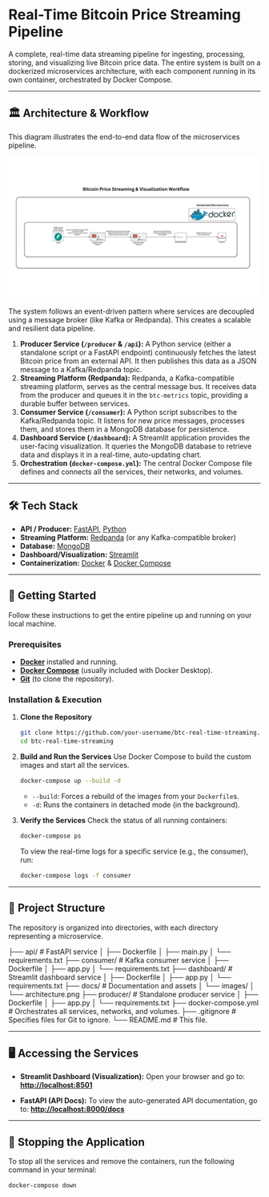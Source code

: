 # Real-Time Bitcoin Price Streaming Pipeline

A complete, real-time data streaming pipeline for ingesting, processing, storing, and visualizing live Bitcoin price data. The entire system is built on a dockerized microservices architecture, with each component running in its own container, orchestrated by Docker Compose.

---

## 🏛️ Architecture & Workflow

This diagram illustrates the end-to-end data flow of the microservices pipeline.

![Architecture Diagram](docs/images/architecture.png)

The system follows an event-driven pattern where services are decoupled using a message broker (like Kafka or Redpanda). This creates a scalable and resilient data pipeline.

1.  **Producer Service (`/producer` & `/api`):** A Python service (either a standalone script or a FastAPI endpoint) continuously fetches the latest Bitcoin price from an external API. It then publishes this data as a JSON message to a Kafka/Redpanda topic.
2.  **Streaming Platform (Redpanda):** Redpanda, a Kafka-compatible streaming platform, serves as the central message bus. It receives data from the producer and queues it in the `btc-metrics` topic, providing a durable buffer between services.
3.  **Consumer Service (`/consumer`):** A Python script subscribes to the Kafka/Redpanda topic. It listens for new price messages, processes them, and stores them in a MongoDB database for persistence.
4.  **Dashboard Service (`/dashboard`):** A Streamlit application provides the user-facing visualization. It queries the MongoDB database to retrieve data and displays it in a real-time, auto-updating chart.
5.  **Orchestration (`docker-compose.yml`):** The central Docker Compose file defines and connects all the services, their networks, and volumes.

---

## 🛠️ Tech Stack

*   **API / Producer:** [FastAPI](https://fastapi.tiangolo.com/), [Python](https://www.python.org/)
*   **Streaming Platform:** [Redpanda](https://redpanda.com/) (or any Kafka-compatible broker)
*   **Database:** [MongoDB](https://www.mongodb.com/)
*   **Dashboard/Visualization:** [Streamlit](https://streamlit.io/)
*   **Containerization:** [Docker](https://www.docker.com/) & [Docker Compose](https://docs.docker.com/compose/)

---

## 🚀 Getting Started

Follow these instructions to get the entire pipeline up and running on your local machine.

### Prerequisites

*   [**Docker**](https://www.docker.com/get-started) installed and running.
*   [**Docker Compose**](https://docs.docker.com/compose/install/) (usually included with Docker Desktop).
*   [**Git**](https://git-scm.com/) (to clone the repository).

### Installation & Execution

1.  **Clone the Repository**
    ```bash
    git clone https://github.com/your-username/btc-real-time-streaming.git
    cd btc-real-time-streaming
    ```

2.  **Build and Run the Services**
    Use Docker Compose to build the custom images and start all the services.
    ```bash
    docker-compose up --build -d
    ```
    *   `--build`: Forces a rebuild of the images from your `Dockerfile`s.
    *   `-d`: Runs the containers in detached mode (in the background).

3.  **Verify the Services**
    Check the status of all running containers:
    ```bash
    docker-compose ps
    ```
    To view the real-time logs for a specific service (e.g., the consumer), run:
    ```bash
    docker-compose logs -f consumer
    ```

---

## 📁 Project Structure

The repository is organized into directories, with each directory representing a microservice.

├── api/ # FastAPI service
│ ├── Dockerfile
│ ├── main.py
│ └── requirements.txt
├── consumer/ # Kafka consumer service
│ ├── Dockerfile
│ ├── app.py
│ └── requirements.txt
├── dashboard/ # Streamlit dashboard service
│ ├── Dockerfile
│ ├── app.py
│ └── requirements.txt
├── docs/ # Documentation and assets
│ └── images/
│ └── architecture.png
├── producer/ # Standalone producer service
│ ├── Dockerfile
│ ├── app.py
│ └── requirements.txt
├── docker-compose.yml # Orchestrates all services, networks, and volumes.
├── .gitignore # Specifies files for Git to ignore.
└── README.md # This file.

---

## 🖥️ Accessing the Services

*   **Streamlit Dashboard (Visualization):**
    Open your browser and go to: **[http://localhost:8501](http://localhost:8501)**

*   **FastAPI (API Docs):**
    To view the auto-generated API documentation, go to: **[http://localhost:8000/docs](http://localhost:8000/docs)**

---

## 🛑 Stopping the Application

To stop all the services and remove the containers, run the following command in your terminal:
```bash
docker-compose down
